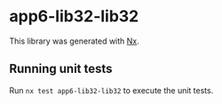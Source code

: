 # app6-lib32-lib32

This library was generated with [Nx](https://nx.dev).

## Running unit tests

Run `nx test app6-lib32-lib32` to execute the unit tests.
